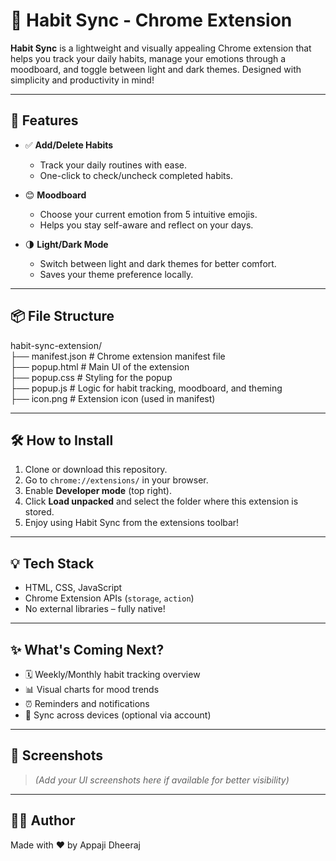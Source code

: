 # 🧠 Habit Sync - Chrome Extension

**Habit Sync** is a lightweight and visually appealing Chrome extension that helps you track your daily habits, manage your emotions through a moodboard, and toggle between light and dark themes. Designed with simplicity and productivity in mind!

---

## 🚀 Features

- ✅ **Add/Delete Habits**
  - Track your daily routines with ease.
  - One-click to check/uncheck completed habits.

- 😊 **Moodboard**
  - Choose your current emotion from 5 intuitive emojis.
  - Helps you stay self-aware and reflect on your days.

- 🌗 **Light/Dark Mode**
  - Switch between light and dark themes for better comfort.
  - Saves your theme preference locally.

---

## 📦 File Structure

habit-sync-extension/ <br>
├── manifest.json # Chrome extension manifest file <br>
├── popup.html # Main UI of the extension <br>
├── popup.css # Styling for the popup <br>
├── popup.js # Logic for habit tracking, moodboard, and theming <br>
├── icon.png # Extension icon (used in manifest)

---

## 🛠 How to Install

1. Clone or download this repository.
2. Go to `chrome://extensions/` in your browser.
3. Enable **Developer mode** (top right).
4. Click **Load unpacked** and select the folder where this extension is stored.
5. Enjoy using Habit Sync from the extensions toolbar!

---

## 💡 Tech Stack

- HTML, CSS, JavaScript
- Chrome Extension APIs (`storage`, `action`)
- No external libraries – fully native!

---

## ✨ What's Coming Next?

- 🗓️ Weekly/Monthly habit tracking overview
- 📊 Visual charts for mood trends
- ⏰ Reminders and notifications
- 🧩 Sync across devices (optional via account)

---

## 📸 Screenshots

> _(Add your UI screenshots here if available for better visibility)_

---

## 🧑‍💻 Author

Made with ❤️ by Appaji Dheeraj
